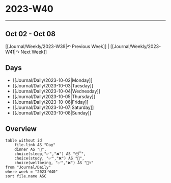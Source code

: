 # 2023-W40
---

## Oct 02 - Oct 08

[[Journal/Weekly/2023-W39|↶ Previous Week]] | [[Journal/Weekly/2023-W41|↷ Next Week]]

## Days

- [[Journal/Daily/2023-10-02|Monday]]
- [[Journal/Daily/2023-10-03|Tuesday]]
- [[Journal/Daily/2023-10-04|Wednesday]]
- [[Journal/Daily/2023-10-05|Thursday]]
- [[Journal/Daily/2023-10-06|Friday]]
- [[Journal/Daily/2023-10-07|Saturday]]
- [[Journal/Daily/2023-10-08|Sunday]]

## Overview

```dataview
table without id
	file.link AS "Day"
	dinner AS "🍚",
	choice(sleep,"✅","❌") AS "😴",
	choice(study, "✅","❌") AS "📖",
	choice(wellbeing, "✅","❌") AS "🧑‍⚕️"
from "Journal/Daily"
where week = "2023-W40"
sort file.name ASC
```
